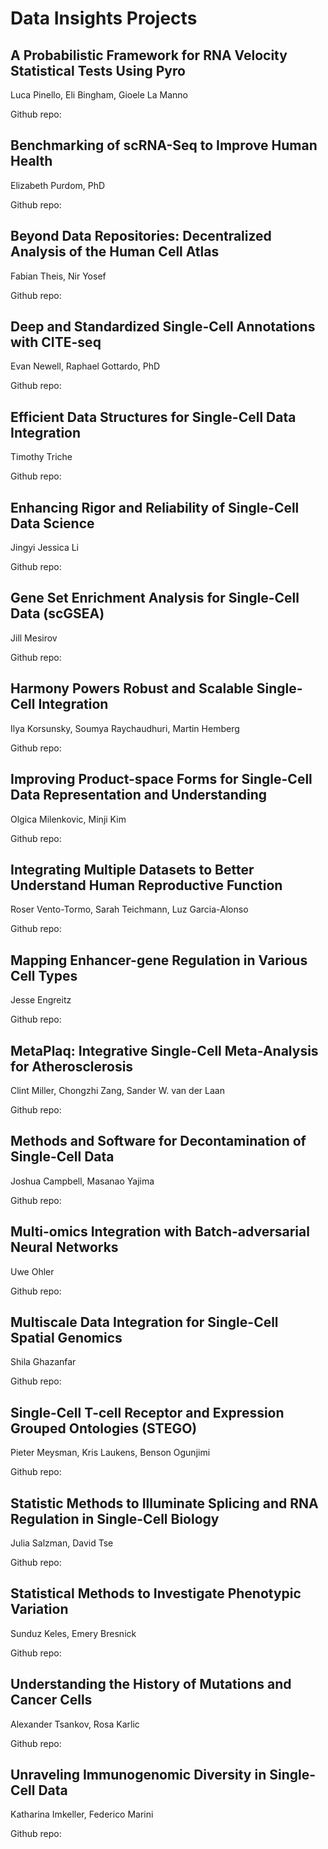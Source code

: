 # Data Insights Projects

## A Probabilistic Framework for RNA Velocity Statistical Tests Using Pyro
Luca Pinello, Eli Bingham, Gioele	La Manno

Github repo:

## Benchmarking of scRNA-Seq to Improve Human Health
Elizabeth Purdom, PhD

Github repo:

## Beyond Data Repositories: Decentralized Analysis of the Human Cell Atlas
Fabian Theis, Nir Yosef

Github repo:

## Deep and Standardized Single-Cell Annotations with CITE-seq
Evan Newell, Raphael Gottardo, PhD

Github repo:

## Efficient Data Structures for Single-Cell Data Integration
Timothy Triche

Github repo:

## Enhancing Rigor and Reliability of Single-Cell Data Science
Jingyi Jessica Li

Github repo:

## Gene Set Enrichment Analysis for Single-Cell Data (scGSEA)
Jill Mesirov

Github repo:

## Harmony Powers Robust and Scalable Single-Cell Integration
Ilya Korsunsky, Soumya Raychaudhuri, Martin Hemberg

Github repo:

## Improving Product-space Forms for Single-Cell Data Representation and Understanding
Olgica Milenkovic, Minji Kim

Github repo:

## Integrating Multiple Datasets to Better Understand Human Reproductive Function
Roser Vento-Tormo, Sarah Teichmann, Luz Garcia-Alonso

Github repo:

## Mapping Enhancer-gene Regulation in Various Cell Types
Jesse Engreitz

Github repo:

## MetaPlaq: Integrative Single-Cell Meta-Analysis for Atherosclerosis
Clint Miller, Chongzhi Zang, Sander W. van der Laan

Github repo:

## Methods and Software for Decontamination of Single-Cell Data
Joshua Campbell, Masanao Yajima 

Github repo:

## Multi-omics Integration with Batch-adversarial Neural Networks
Uwe Ohler

Github repo:

## Multiscale Data Integration for Single-Cell Spatial Genomics
Shila Ghazanfar

Github repo:

## Single-Cell T-cell Receptor and Expression Grouped Ontologies (STEGO)
Pieter Meysman, Kris Laukens, Benson Ogunjimi

Github repo:

## Statistic Methods to Illuminate Splicing and RNA Regulation in Single-Cell Biology
Julia Salzman, David Tse

Github repo:

## Statistical Methods to Investigate Phenotypic Variation
Sunduz Keles, Emery	Bresnick

Github repo:

## Understanding the History of Mutations and Cancer Cells
Alexander Tsankov, Rosa Karlic

Github repo:

## Unraveling Immunogenomic Diversity in Single-Cell Data
Katharina Imkeller, Federico Marini

Github repo:
